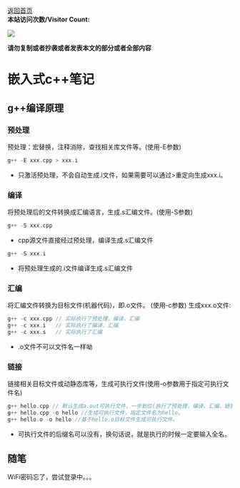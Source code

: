 [返回首页](README.md)     
**本站访问次数/Visitor Count:**

<a href="https://count.getloli.com/"><img src="https://count.getloli.com/get/@:2356360027"></a>

**请勿复制或者抄袭或者发表本文的部分或者全部内容**  
# 嵌入式c++笔记

## g++编译原理

### 预处理
预处理：宏替换，注释消除，查找相关库文件等。(使用-E参数)
```c++
g++ -E xxx.cpp > xxx.i
```
- 只激活预处理，不会自动生成.i文件，如果需要可以通过>重定向生成xxx.i。

### 编译
将预处理后的文件转换成汇编语言，生成.s汇编文件。(使用-S参数)
```c++
g++ -S xxx.cpp
```
- cpp源文件直接经过预处理，编译生成.s汇编文件  

```c++
g++ -S xxx.i
```
- 将预处理生成的.i文件编译生成.s汇编文件

### 汇编
将汇编文件转换为目标文件(机器代码)，即.o文件。 (使用-c参数)
生成xxx.o文件:
```c++
g++ -c xxx.cpp // 实际执行了预处理，编译，汇编
g++ -c xxx.i   // 实际执行了编译，汇编
g++ -c xxx.s   // 实际执行了汇编
```  
- .o文件不可以文件名一样呦
### 链接  
链接相关目标文件或动静态库等，生成可执行文件(使用-o参数用于指定可执行文件名)
```c++
g++ hello.cpp // 默认生成a.out可执行文件，一步到位(执行了预处理，编译，汇编，链接)
g++ hello.cpp -o hello //生成可执行文件，指定文件名为hello。
g++ hello.o -o hello //基于hello.o目标文件生成可执行文件。
``` 
- 可执行文件的后缀名可以没有，换句话说，就是执行的时候一定要输入全名。

## 随笔


WiFi密码忘了，尝试登录中。。。